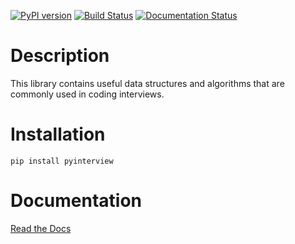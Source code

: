 [![PyPI version](https://badge.fury.io/py/pyinterview.svg)](https://badge.fury.io/py/pyinterview)
[![Build Status](https://travis-ci.com/marwanhawari/pyinterview.svg?branch=main)](https://travis-ci.com/marwanhawari/pyinterview)
[![Documentation Status](https://readthedocs.org/projects/pyinterview/badge/?version=latest)](https://pyinterview.readthedocs.io/en/latest/?badge=latest)

# Description
This library contains useful data structures and algorithms that are commonly used in coding interviews.

# Installation
```
pip install pyinterview
```

# Documentation
[Read the Docs](pyinterview.readthedocs.io)